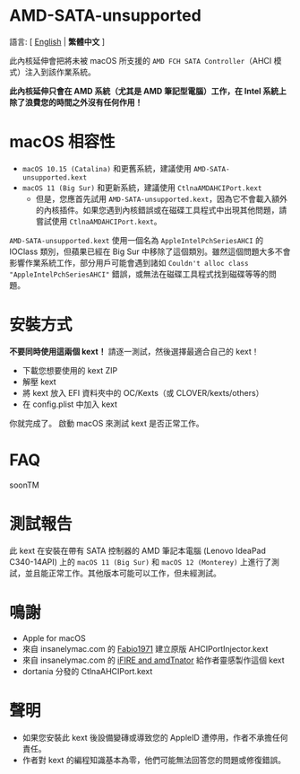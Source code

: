 # AMD-SATA-unsupported

語言: [ [English](README.md) | **繁體中文** ]

此內核延伸會把將未被 macOS 所支援的 `AMD FCH SATA Controller`（AHCI 模式）注入到該作業系統。 

**此內核延伸只會在 AMD 系統（尤其是 AMD 筆記型電腦）工作，在 Intel 系統上除了浪費您的時間之外沒有任何作用！**

# macOS 相容性

* `macOS 10.15 (Catalina)` 和更舊系統，建議使用 `AMD-SATA-unsupported.kext`
* `macOS 11 (Big Sur)` 和更新系統，建議使用 `CtlnaAMDAHCIPort.kext`
  * 但是，您應首先試用 `AMD-SATA-unsupported.kext`，因為它不會載入額外的內核插件。如果您遇到內核錯誤或在磁碟工具程式中出現其他問題，請嘗試使用 `CtlnaAMDAHCIPort.kext`。

`AMD-SATA-unsupported.kext` 使用一個名為 `AppleIntelPchSeriesAHCI` 的 IOClass 類別，但蘋果已經在 Big Sur 中移除了這個類別。雖然這個問題大多不會影響作業系統工作，部分用戶可能會遇到諸如 `Couldn't alloc class "AppleIntelPchSeriesAHCI"` 錯誤，或無法在磁碟工具程式找到磁碟等等的問題。

# 安裝方式

**不要同時使用這兩個 kext！** 請逐一測試，然後選擇最適合自己的 kext！

* 下載您想要使用的 kext ZIP
* 解壓 kext
* 將 kext 放入 EFI 資料夾中的 OC/Kexts（或 CLOVER/kexts/others）
* 在 config.plist 中加入 kext

你就完成了。 啟動 macOS 來測試 kext 是否正常工作。

# FAQ

soonTM

# 測試報告

此 kext 在安裝在帶有 SATA 控制器的 AMD 筆記本電腦 (Lenovo IdeaPad C340-14API) 上的 `macOS 11 (Big Sur)` 和 `macOS 12 (Monterey)` 上進行了測試，並且能正常工作。其他版本可能可以工作，但未經測試。

# 鳴謝

* Apple for macOS
* 來自 insanelymac.com 的 [Fabio1971](https://www.insanelymac.com/forum/profile/651049-fabio1971/) 建立原版 AHCIPortInjector.kext
* 來自 insanelymac.com 的 [iFIRE and amdTnator](https://www.insanelymac.com/forum/topic/280681-amd-sata-controller/) 給作者靈感製作這個 kext
* dortania 分發的 CtlnaAHCIPort.kext

# 聲明

* 如果您安裝此 kext 後設備變磚或導致您的 AppleID 遭停用，作者不承擔任何責任。
* 作者對 kext 的編程知識基本為零，他們可能無法回答您的問題或修復錯誤。
